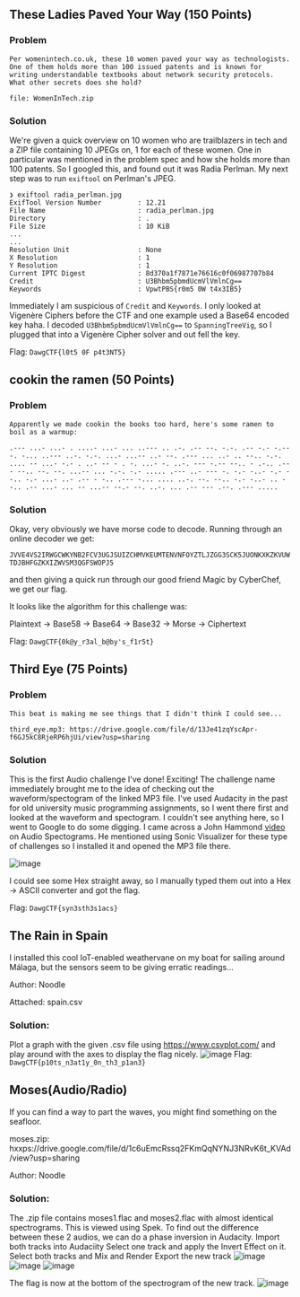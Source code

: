 ## These Ladies Paved Your Way (150 Points)

### Problem
```
Per womenintech.co.uk, these 10 women paved your way as technologists. One of them holds more than 100 issued patents and is known for writing understandable textbooks about network security protocols. What other secrets does she hold?

file: WomenInTech.zip
```

### Solution
We're given a quick overview on 10 women who are trailblazers in tech and a ZIP file containing 10 JPEGs on, 1 for each of these women. One in particular was mentioned in the problem spec and how she holds more than 100 patents. So I googled this, and found out it was Radia Perlman.
My next step was to run `exiftool` on Perlman's JPEG.

```
❯ exiftool radia_perlman.jpg
ExifTool Version Number         : 12.21
File Name                       : radia_perlman.jpg
Directory                       : .
File Size                       : 10 KiB
...
...
Resolution Unit                 : None
X Resolution                    : 1
Y Resolution                    : 1
Current IPTC Digest             : 8d370a1f7871e76616c0f06987707b84
Credit                          : U3Bhbm5pbmdUcmVlVmlnCg==
Keywords                        : VpwtPBS{r0m5 0W t4x3IB5}
```

Immediately I am suspicious of `Credit` and `Keywords`. I only looked at Vigenère Ciphers before the CTF and one example used a Base64 encoded key haha. I decoded `U3Bhbm5pbmdUcmVlVmlnCg==` to `SpanningTreeVig`, so I plugged that into a Vigenère Cipher solver and out fell the key.


Flag: `DawgCTF{l0t5 0F p4t3NT5}`


## cookin the ramen (50 Points)

### Problem
```
Apparently we made cookin the books too hard, here's some ramen to boil as a warmup:

.--- ...- ...- . ....- ...- ... ..--- .. .-. .-- --. -.-. .-- -.- -.-- -. -... ..--- ..-. -.-. ...- ...-- ..- --. .--- ... ..- .. --.. -.-. .... -- ...- -.- . ..- -- - . -. ...- -. ..-. --- -.-- --.. - .-.. .--- --.. --. --. ...-- ... -.-. -.- ..... .--- ..- --- -. -.- -..- -.- --.. -.- ...- ..- .-- - -.. .--- -... .... ..-. --. --.. -.- -..- .. --.. .-- ...- ... -- ...-- --.- --. ..-. ... .-- --- .--. .--- .....
```

### Solution
Okay, very obviously we have morse code to decode. Running through an online decoder we get:

`JVVE4VS2IRWGCWKYNB2FCV3UGJSUIZCHMVKEUMTENVNFOYZTLJZGG3SCK5JUONKXKZKVUWTDJBHFGZKXIZWVSM3QGFSWOPJ5`

and then giving a quick run through our good friend Magic by CyberChef, we get our flag.

It looks like the algorithm for this challenge was:

Plaintext -> Base58 -> Base64 -> Base32 -> Morse -> Ciphertext



Flag: `DawgCTF{0k@y_r3al_b@by's_f1r5t}`


## Third Eye (75 Points)

### Problem
```
This beat is making me see things that I didn't think I could see...

third_eye.mp3: https://drive.google.com/file/d/13Je41zqYscApr-f6GJ5kC8RjeRP6hjUi/view?usp=sharing

```

### Solution
This is the first Audio challenge I've done! Exciting! The challenge name immediately brought me to the idea of checking out the waveform/spectogram of the linked MP3 file.
I've used Audacity in the past for old university music programming assignments, so I went there first and looked at the waveform and spectogram. I couldn't see anything here, so I went to Google to do some digging.
I came across a John Hammond [video](https://www.youtube.com/watch?v=rAGkm4pv44s&t=261s) on Audio Spectograms. He mentioned using Sonic Visualizer for these type of challenges so I installed it and opened the MP3 file there.

![image](https://user-images.githubusercontent.com/78896740/118043538-20653480-b393-11eb-8e6d-331564d6bf0b.png)

I could see some Hex straight away, so I manually typed them out into a Hex -> ASCII converter and got the flag.


Flag: `DawgCTF{syn3sth3s1acs}`

## The Rain in Spain
I installed this cool IoT-enabled weathervane on my boat for sailing around Málaga, but the sensors seem to be giving erratic readings…

Author: Noodle

Attached: spain.csv

### Solution:
Plot a graph with the given .csv file using https://www.csvplot.com/ and play around with the axes to display the flag nicely.
![image](https://user-images.githubusercontent.com/78896740/118044190-f95b3280-b393-11eb-8051-beb418b6cff9.png)
Flag: `DawgCTF{p10ts_n3at1y_0n_th3_p1an3}`


## Moses(Audio/Radio)
If you can find a way to part the waves, you might find something on the seafloor.

moses.zip: hxxps://drive.google.com/file/d/1c6uEmcRssq2FKmQqNYNJ3NRvK6t_KVAd/view?usp=sharing

Author: Noodle
### Solution:
The .zip file contains moses1.flac and moses2.flac with almost identical spectrograms. This is viewed using Spek.
To find out the difference between these 2 audios, we can do a phase inversion in Audacity.
Import both tracks into Audaciity
Select one track and apply the Invert Effect on it.
Select both tracks and Mix and Render
Export the new track
![image](https://user-images.githubusercontent.com/78896740/118046442-f7df3980-b396-11eb-8561-8255637e05e9.png)
![image](https://user-images.githubusercontent.com/78896740/118046462-fdd51a80-b396-11eb-93dd-8d293daebdb8.png)
![image](https://user-images.githubusercontent.com/78896740/118046474-03cafb80-b397-11eb-8353-7e45c8a3cda2.png)

The flag is now at the bottom of the spectrogram of the new track.
![image](https://user-images.githubusercontent.com/78896740/118046507-0f1e2700-b397-11eb-9cae-3c07ad344fb3.png)



